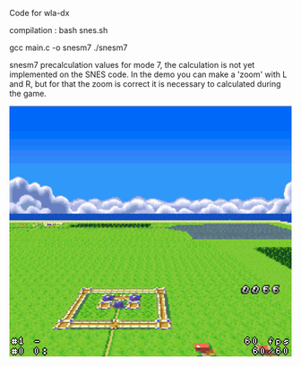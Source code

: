 Code for wla-dx

compilation :
bash snes.sh

gcc main.c -o snesm7
./snesm7

snesm7 precalculation values for mode 7, the calculation is not yet implemented on the SNES code.
In the demo you can make a 'zoom' with L and R, but for that the zoom is correct it is necessary to calculated during the game.




<img src="screenshot.png?raw=true" alt="Demo Mode 7 Screenshot" width="512" height="448">
